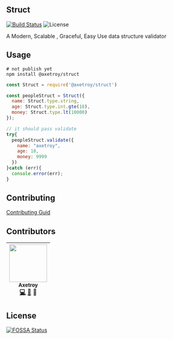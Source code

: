## Struct

[![Build Status](https://travis-ci.org/axetroy/struct.svg?branch=master)](https://travis-ci.org/axetroy/struct)
![License](https://img.shields.io/badge/license-Apache-green.svg)

A Modern, Scalable , Graceful, Easy Use data structure validator

## Usage

```npm
# not publish yet
npm install @axetroy/struct
```

```javascript
const Struct = require('@axetroy/struct')

const peopleStruct = Struct({
  name: Struct.type.string,
  age: Struct.type.int.gte(18),
  money: Struct.type.lt(10000)
});

// it should pass validate
try{
  peopleStruct.validate({
    name: "axetroy",
    age: 18,
    money: 9999
  })
}catch (err){
  console.error(err);
}

```

### 

## Contributing

[Contributing Guid](https://github.com/axetroy/struct/blob/master/CONTRIBUTING.md)

## Contributors

<!-- ALL-CONTRIBUTORS-LIST:START - Do not remove or modify this section -->
| [<img src="https://avatars1.githubusercontent.com/u/9758711?v=3" width="100px;"/><br /><sub>Axetroy</sub>](http://axetroy.github.io)<br />[💻](https://github.com/axetroy/Github/commits?author=axetroy) [🐛](https://github.com/axetroy/struct/issues?q=author%3Aaxetroy) 🎨 |
| :---: |
<!-- ALL-CONTRIBUTORS-LIST:END -->

## License

[![FOSSA Status](https://app.fossa.io/api/projects/git%2Bgithub.com%2Faxetroy%2Fstruct.svg?type=large)](https://app.fossa.io/projects/git%2Bgithub.com%2Faxetroy%2Fstruct?ref=badge_large)
